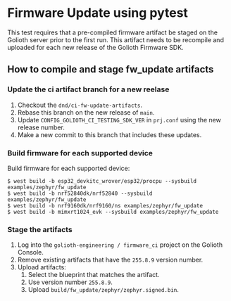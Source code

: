 # Firmware Update using pytest

This test requires that a pre-compiled firmware artifact be staged on
the Golioth server prior to the first run. This artifact needs
to be recompile and uploaded for each new release of the Golioth
Firmware SDK.

## How to compile and stage fw_update artifacts

### Update the ci artifact branch for a new reelase
1. Checkout the `dnd/ci-fw-update-artifacts`.
2. Rebase this branch on the new release of `main`.
3. Update `CONFIG_GOLIOTH_CI_TESTING_SDK_VER` in `prj.conf` using the
   new release number.
4. Make a new commit to this branch that includes these updates.

### Build firmware for each supported device

Build firmware for each supported device:

```
$ west build -b esp32_devkitc_wrover/esp32/procpu --sysbuild examples/zephyr/fw_update
$ west build -b nrf52840dk/nrf52840 --sysbuild examples/zephyr/fw_update
$ west build -b nrf9160dk/nrf9160/ns examples/zephyr/fw_update
$ west build -b mimxrt1024_evk --sysbuild examples/zephyr/fw_update
```

### Stage the artifacts

1. Log into the `golioth-engineering / firmware_ci` project on the
   Golioth Console.
2. Remove existing artifacts that have the `255.8.9` version number.
3. Upload artifacts:
    1. Select the blueprint that matches the artifact.
    2. Use version number `255.8.9`.
    3. Upload `build/fw_update/zephyr/zephyr.signed.bin`.

